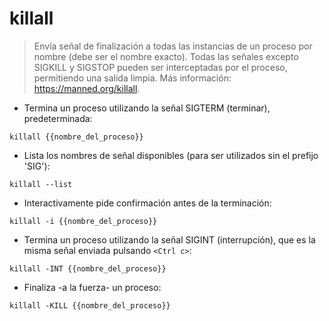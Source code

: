 # killall

> Envía señal de finalización a todas las instancias de un proceso por nombre (debe ser el nombre exacto).
> Todas las señales excepto SIGKILL y SIGSTOP pueden ser interceptadas por el proceso, permitiendo una salida limpia.
> Más información: <https://manned.org/killall>.

- Termina un proceso utilizando la señal SIGTERM (terminar), predeterminada:

`killall {{nombre_del_proceso}}`

- Lista los nombres de señal disponibles (para ser utilizados sin el prefijo 'SIG'):

`killall --list`

- Interactivamente pide confirmación antes de la terminación:

`killall -i {{nombre_del_proceso}}`

- Termina un proceso utilizando la señal SIGINT (interrupción), que es la misma señal enviada pulsando `<Ctrl c>`:

`killall -INT {{nombre_del_proceso}}`

- Finaliza -a la fuerza- un proceso:

`killall -KILL {{nombre_del_proceso}}`
